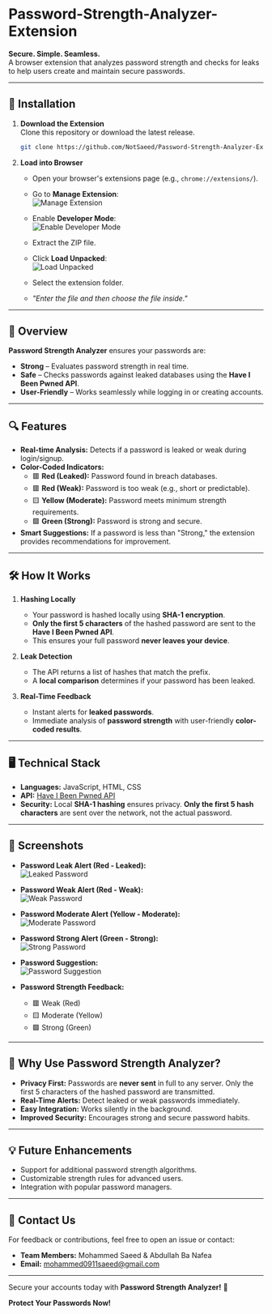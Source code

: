# Password-Strength-Analyzer-Extension

**Secure. Simple. Seamless.**  
A browser extension that analyzes password strength and checks for leaks to help users create and maintain secure passwords.

---

## 🚀 **Installation**

1. **Download the Extension**  
   Clone this repository or download the latest release.  
   ```bash
   git clone https://github.com/NotSaeed/Password-Strength-Analyzer-Extension.git
   ```

2. **Load into Browser**  

   - Open your browser's extensions page (e.g., `chrome://extensions/`).
   - Go to **Manage Extension**:  
     ![Manage Extension](https://github.com/user-attachments/assets/16143710-97f0-447b-b38f-c6a5e74b276d)  

   - Enable **Developer Mode**:  
     ![Enable Developer Mode](https://github.com/user-attachments/assets/ae973fa1-797a-49b4-baf6-4b48cc61f025)  

   - Extract the ZIP file.

   - Click **Load Unpacked**:  
     ![Load Unpacked](https://github.com/user-attachments/assets/09edb5e0-1df0-43e4-be7b-478abaa2fc55)  

   - Select the extension folder.  

   - *"Enter the file and then choose the file inside."*

---

## 📜 **Overview**

**Password Strength Analyzer** ensures your passwords are:  

- **Strong** – Evaluates password strength in real time.  
- **Safe** – Checks passwords against leaked databases using the **Have I Been Pwned API**.  
- **User-Friendly** – Works seamlessly while logging in or creating accounts.  

---

## 🔍 **Features**

- **Real-time Analysis:** Detects if a password is leaked or weak during login/signup.  
- **Color-Coded Indicators:**  
    - 🟥 **Red (Leaked):** Password found in breach databases.  
    - 🟥 **Red (Weak):** Password is too weak (e.g., short or predictable).  
    - 🟨 **Yellow (Moderate):** Password meets minimum strength requirements.  
    - 🟩 **Green (Strong):** Password is strong and secure.  
- **Smart Suggestions:** If a password is less than "Strong," the extension provides recommendations for improvement.  

---

## 🛠️ **How It Works**

1. **Hashing Locally**  
   - Your password is hashed locally using **SHA-1 encryption**.  
   - **Only the first 5 characters** of the hashed password are sent to the **Have I Been Pwned API**.  
   - This ensures your full password **never leaves your device**.  

2. **Leak Detection**  
   - The API returns a list of hashes that match the prefix.  
   - A **local comparison** determines if your password has been leaked.  

3. **Real-Time Feedback**  
   - Instant alerts for **leaked passwords**.  
   - Immediate analysis of **password strength** with user-friendly **color-coded results**.  

---

## 🖥️ **Technical Stack**

- **Languages:** JavaScript, HTML, CSS  
- **API:** [Have I Been Pwned API](https://haveibeenpwned.com)  
- **Security:** Local **SHA-1 hashing** ensures privacy. **Only the first 5 hash characters** are sent over the network, not the actual password.  

---

## 📸 **Screenshots**

- **Password Leak Alert (Red - Leaked):**  
  ![Leaked Password](https://github.com/user-attachments/assets/ac4af68b-7c0d-4f27-a929-87f866babe83)  

- **Password Weak Alert (Red - Weak):**  
  ![Weak Password](https://github.com/user-attachments/assets/bd5bb0a0-d032-4424-b651-2c0bf80eff43)  

- **Password Moderate Alert (Yellow - Moderate):**  
  ![Moderate Password](https://github.com/user-attachments/assets/2e620324-b588-4bf1-b45e-95b1a0664954)  

- **Password Strong Alert (Green - Strong):**  
  ![Strong Password](https://github.com/user-attachments/assets/153eb16c-393a-48d8-bd82-3c2aa4250786)  

- **Password Suggestion:**  
  ![Password Suggestion](https://github.com/user-attachments/assets/5b6c1016-4a98-4309-9425-c81278857e8f)  

- **Password Strength Feedback:**  
    - 🟥 Weak (Red)  
    - 🟨 Moderate (Yellow)  
    - 🟩 Strong (Green)  

---

## 🌟 **Why Use Password Strength Analyzer?**

- **Privacy First:** Passwords are **never sent** in full to any server. Only the first 5 characters of the hashed password are transmitted.  
- **Real-Time Alerts:** Detect leaked or weak passwords immediately.  
- **Easy Integration:** Works silently in the background.  
- **Improved Security:** Encourages strong and secure password habits.  

---

## 💡 **Future Enhancements**

- Support for additional password strength algorithms.  
- Customizable strength rules for advanced users.  
- Integration with popular password managers.  

---

## 📧 **Contact Us**

For feedback or contributions, feel free to open an issue or contact:  

- **Team Members:** Mohammed Saeed & Abdullah Ba Nafea  
- **Email:** [mohammed0911saeed@gmail.com](mailto:mohammed0911saeed@gmail.com)  

---

Secure your accounts today with **Password Strength Analyzer!** 🚀  

**Protect Your Passwords Now!**
